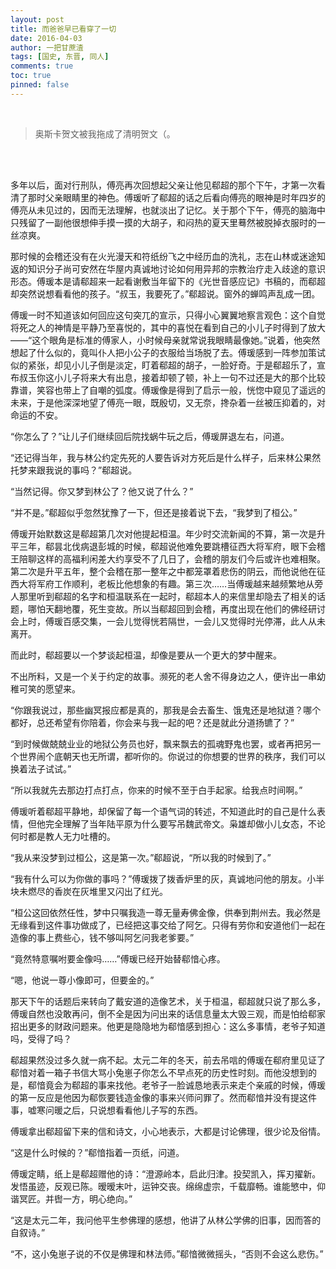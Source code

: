```yaml
---
layout: post
title: 而爸爸早已看穿了一切
date: 2016-04-03
author: 一把甘蔗渣
tags: [国史, 东晋, 同人]
comments: true
toc: true
pinned: false
---
```


<br/>

>奥斯卡贺文被我拖成了清明贺文（。

<br/>

<br/>



多年以后，面对行刑队，傅亮再次回想起父亲让他见郗超的那个下午，才第一次看清了那时父亲眼睛里的神色。傅瑗听了郗超的话之后看向傅亮的眼神是时年四岁的傅亮从未见过的，因而无法理解，也就淡出了记忆。关于那个下午，傅亮的脑海中只残留了一副他很想伸手摸一摸的大胡子，和闷热的夏天里蓦然被脱掉衣服时的一丝凉爽。

那时候的会稽还没有在火光漫天和符纸纷飞之中经历血的洗礼，志在山林或迷途知返的知识分子尚可安然在华屋内真诚地讨论如何用异邦的宗教治疗走入歧途的意识形态。傅瑗本是请郗超来一起看谢敷当年留下的《光世音感应记》书稿的，而郗超却突然说想看看他的孩子。“叔玉，我要死了。”郗超说。窗外的蝉鸣声乱成一团。 

傅瑗一时不知道该如何回应这句突兀的宣示，只得小心翼翼地察言观色：这个自觉将死之人的神情是平静乃至喜悦的，其中的喜悦在看到自己的小儿子时得到了放大——“这个眼角是标准的傅家人，小时候母亲就常说我眼睛最像她。”说着，他突然想起了什么似的，竟叫仆人把小公子的衣服给当场脱了去。傅瑗感到一阵参加策试似的紧张，却见小儿子倒是淡定，盯着郗超的胡子，一脸好奇。于是郗超乐了，宣布叔玉你这小儿子将来大有出息，接着却顿了顿，补上一句不过还是大的那个比较靠谱，笑容也带上了自嘲的弧度。傅瑗像是得到了启示一般，恍惚中窥见了遥远的未来，于是他深深地望了傅亮一眼，既殷切，又无奈，搀杂着一丝被压抑着的，对命运的不安。 

“你怎么了？”让儿子们继续回后院找蜗牛玩之后，傅瑗屏退左右，问道。 

“还记得当年，我与林公约定先死的人要告诉对方死后是什么样子，后来林公果然托梦来跟我说的事吗？”郗超说。 

“当然记得。你又梦到林公了？他又说了什么？” 

“并不是。”郗超似乎忽然犹豫了一下，但还是接着说下去，“我梦到了桓公。” 

傅瑗开始默数这是郗超第几次对他提起桓温。年少时交流新闻的不算，第一次是升平三年，郗昙北伐病退彭城的时候，郗超说他难免要跳槽征西大将军府，眼下会稽王陪聊这样的高福利闲差大约享受不了几日了，会稽的朋友们今后或许也难相聚。第二次是升平五年，整个会稽在那一整年之中都笼罩着悲伤的阴云，而他说他在征西大将军府工作顺利，老板比他想象的有趣。第三次……当傅瑗越来越频繁地从旁人那里听到郗超的名字和桓温联系在一起时，郗超本人的来信里却隐去了相关的话题，哪怕天翻地覆，死生变故。所以当郗超回到会稽，再度出现在他们的佛经研讨会上时，傅瑗百感交集，一会儿觉得恍若隔世，一会儿又觉得时光停滞，此人从未离开。 

而此时，郗超要以一个梦谈起桓温，却像是要从一个更大的梦中醒来。 

不出所料，又是一个关于约定的故事。濒死的老人舍不得身边之人，便许出一串幼稚可笑的愿望来。 

“你跟我说过，那些幽冥报应都是真的，那我是会去畜生、饿鬼还是地狱道？哪个都好，总还希望有你陪着，你会来与我一起的吧？还是就此分道扬镳了？” 

“到时候做兢兢业业的地狱公务员也好，飘来飘去的孤魂野鬼也罢，或者再把另一个世界闹个底朝天也无所谓，都听你的。你说过的你想要的世界的秩序，我们可以换着法子试试。” 

“所以我就先去那边打点打点，你来的时候不至于白手起家。给我点时间啊。” 

傅瑗听着郗超平静地，却保留了每一个语气词的转述，不知道此时的自己是什么表情，但他完全理解了当年陆平原为什么要写吊魏武帝文。枭雄却做小儿女态，不论何时都是教人无力吐槽的。 

“我从来没梦到过桓公，这是第一次。”郗超说，“所以我的时候到了。” 

“我有什么可以为你做的事吗？”傅瑗拨了拨香炉里的灰，真诚地问他的朋友。小半块未燃尽的香炭在灰堆里又闪出了红光。 

“桓公这回依然任性，梦中只嘱我造一尊无量寿佛金像，供奉到荆州去。我必然是无缘看到这件事功做成了，已经把这事交给了阿乞。只得有劳你和安道他们一起在造像的事上费些心，钱不够叫阿乞问我老爹要。” 

“竟然特意嘱咐要金像吗……”傅瑗已经开始替郗愔心疼。 

“嗯，他说一尊小像即可，但要金的。” 

那天下午的话题后来转向了戴安道的造像艺术，关于桓温，郗超就只说了那么多，傅瑗自然也没敢再问，倒不全是因为问出来的话信息量太大毁三观，而是怕给郗家招出更多的财政问题来。他更是隐隐地为郗愔感到担心：这么多事情，老爷子知道吗，受得了吗？ 

郗超果然没过多久就一病不起。太元二年的冬天，前去吊唁的傅瑗在郗府里见证了郗愔对着一箱子书信大骂小兔崽子你怎么不早点死的历史性时刻。而他没想到的是，郗愔竟会为郗超的事来找他。老爷子一脸诚恳地表示来走个亲戚的时候，傅瑗的第一反应是他因为郗恢要钱造金像的事来兴师问罪了。然而郗愔并没有提这件事，嘘寒问暖之后，只说想看看他儿子写的东西。 

傅瑗拿出郗超留下来的信和诗文，小心地表示，大都是讨论佛理，很少论及俗情。 

“这是什么时候的？”郗愔指着一页纸，问道。 

傅瑗定睛，纸上是郗超赠他的诗：“澄源岭本，启此归津。投契凯入，挥刃擢新。发悟虽迹，反观已陈。暧暧末叶，运钟交丧。绵绵虚宗，千载靡畅。谁能慜中，仰谐冥匠。并辔一方，明心绝向。” 

“这是太元二年，我问他平生参佛理的感想，他讲了从林公学佛的旧事，因而答的自叙诗。” 

“不，这小兔崽子说的不仅是佛理和林法师。”郗愔微微摇头，“否则不会这么悲伤。” 

<br/>
